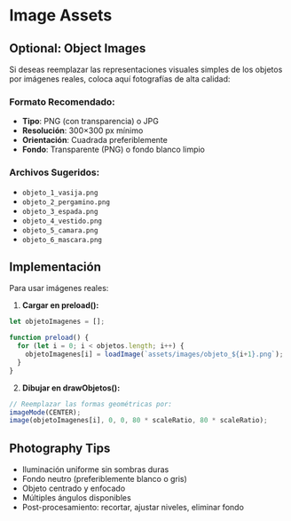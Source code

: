 # Image Assets

## Optional: Object Images

Si deseas reemplazar las representaciones visuales simples de los objetos por imágenes reales, coloca aquí fotografías de alta calidad:

### Formato Recomendado:
- **Tipo**: PNG (con transparencia) o JPG
- **Resolución**: 300×300 px mínimo
- **Orientación**: Cuadrada preferiblemente
- **Fondo**: Transparente (PNG) o fondo blanco limpio

### Archivos Sugeridos:
- `objeto_1_vasija.png`
- `objeto_2_pergamino.png`
- `objeto_3_espada.png`
- `objeto_4_vestido.png`
- `objeto_5_camara.png`
- `objeto_6_mascara.png`

## Implementación

Para usar imágenes reales:

1. **Cargar en preload():**
```javascript
let objetoImagenes = [];

function preload() {
  for (let i = 0; i < objetos.length; i++) {
    objetoImagenes[i] = loadImage(`assets/images/objeto_${i+1}.png`);
  }
}
```

2. **Dibujar en drawObjetos():**
```javascript
// Reemplazar las formas geométricas por:
imageMode(CENTER);
image(objetoImagenes[i], 0, 0, 80 * scaleRatio, 80 * scaleRatio);
```

## Photography Tips

- Iluminación uniforme sin sombras duras
- Fondo neutro (preferiblemente blanco o gris)
- Objeto centrado y enfocado
- Múltiples ángulos disponibles
- Post-procesamiento: recortar, ajustar niveles, eliminar fondo
